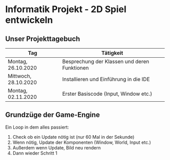 # Informatik Projekt - 2D Spiel entwickeln

## Unser Projekttagebuch
Tag | Tätigkeit
--- | ---
Montag, 26.10.2020 | Besprechung der Klassen und deren Funktionen
Mittwoch, 28.10.2020 | Installieren und Einführung in die IDE
Montag, 02.11.2020 | Erster Basiscode (Input, Window etc.) 

## Grundzüge der Game-Engine

Ein Loop in dem alles passiert:
1. Check ob ein Update nötig ist (nur 60 Mal in der Sekunde)
2. Wenn nötig, Update der Komponenten (Window, World, Input etc.)
3. Außerdem wenn Update, Bild neu rendern
4. Dann wieder Schritt 1
